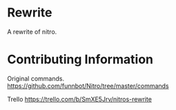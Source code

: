 # Rewrite
A rewrite of nitro.

# Contributing Information

Original commands.
https://github.com/funnbot/Nitro/tree/master/commands

Trello
https://trello.com/b/SmXE5Jrv/nitros-rewrite
